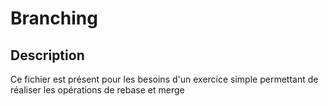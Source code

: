 # Branching

## Description

Ce fichier est  présent pour les besoins d'un exercice simple permettant de réaliser les opérations 
de rebase et merge


